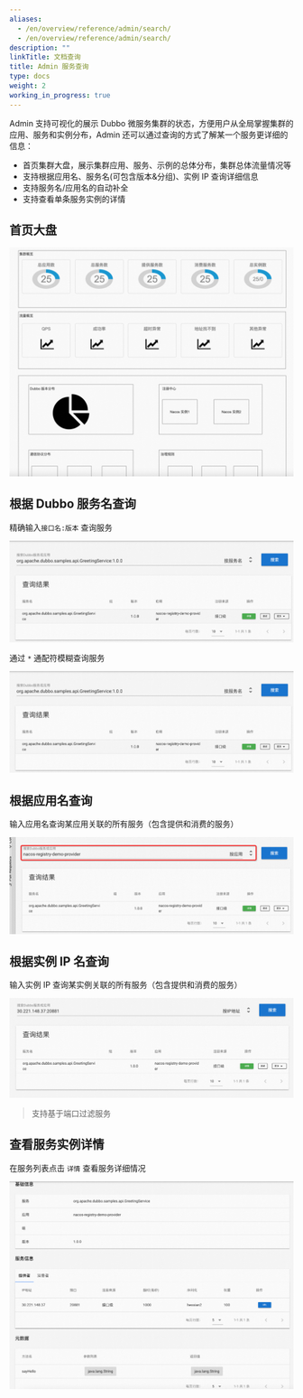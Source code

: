 ```yaml
---
aliases:
  - /en/overview/reference/admin/search/
  - /en/overview/reference/admin/search/
description: ""
linkTitle: 文档查询
title: Admin 服务查询
type: docs
weight: 2
working_in_progress: true
---
```


Admin 支持可视化的展示 Dubbo 微服务集群的状态，方便用户从全局掌握集群的应用、服务和实例分布，Admin 还可以通过查询的方式了解某一个服务更详细的信息：
* 首页集群大盘，展示集群应用、服务、示例的总体分布，集群总体流量情况等
* 支持根据应用名、服务名(可包含版本&分组)、实例 IP 查询详细信息
* 支持服务名/应用名的自动补全
* 支持查看单条服务实例的详情

## 首页大盘

![admin-dashboard](/imgs/v3/reference/admin/console/dashboard.png)

## 根据 Dubbo 服务名查询

精确输入`接口名:版本` 查询服务

![admin-search-service](/imgs/v3/reference/admin/console/admin-search-service.png)

通过 `*` 通配符模糊查询服务

![admin-search-service2](/imgs/v3/reference/admin/console/admin-search-service.png)

## 根据应用名查询

输入应用名查询某应用关联的所有服务（包含提供和消费的服务）

![admin-search-application](/imgs/v3/reference/admin/console/admin-search-application.png)

## 根据实例 IP 名查询

输入实例 IP 查询某实例关联的所有服务（包含提供和消费的服务）

![admin-search-ip](/imgs/v3/reference/admin/console/admin-search-ip.png)

> 支持基于端口过滤服务

## 查看服务实例详情

在服务列表点击 `详情` 查看服务详细情况

![admin-search-service-detail](/imgs/v3/reference/admin/console/admin-search-service-detail.png)




